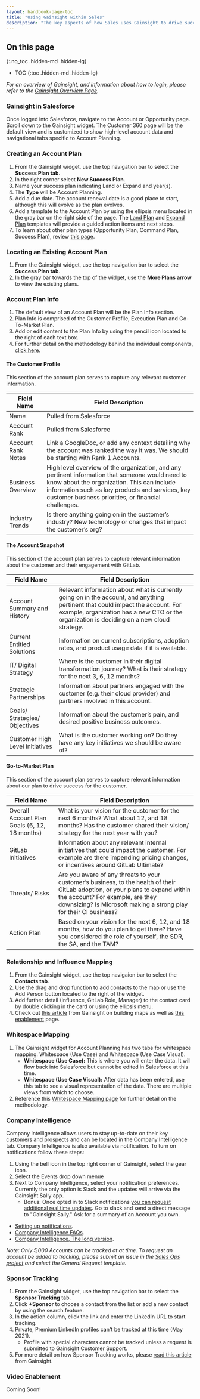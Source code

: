 ```yaml
---
layout: handbook-page-toc
title: "Using Gainsight within Sales"
description: "The key aspects of how Sales uses Gainsight to drive success for customers."
---
```


## On this page
{:.no_toc .hidden-md .hidden-lg}

- TOC
{:toc .hidden-md .hidden-lg}

*For an overview of Gainsight, and information about how to login, please refer to the [Gainsight Overview Page](/handbook/sales/gainsight/).*

### Gainsight in Salesforce

Once logged into Salesforce, navigate to the Account or Opportunity page. Scroll down to the Gainsight widget.  The Customer 360 page will be the default view and is customized to show high-level account data and navigational tabs specific to Account Planning. 

### Creating an Account Plan

1. From the Gainsight widget, use the top navigation bar to select the **Success Plan tab**.
1. In the right corner select **New Success Plan**.
1. Name your success plan indicating Land or Expand and year(s).
1. The **Type** will be Account Planning.
1. Add a due date. The account renewal date is a good place to start, although this will evolve as the plan evolves.
1. Add a template to the Account Plan by using the ellipsis menu located in the gray bar on the right side of the page. The [Land Plan](/handbook/sales/account-planning/#land-account-plans) and [Expand Plan](/handbook/sales/account-planning/#expand-account-plans) templates will provide a guided action items and next steps.
1. To learn about other plan types (Opportunity Plan, Command Plan, Success Plan), review [this page](/handbook/sales/account-planning/#what-is-the-difference-between-an-account-plan-and-a-success-plan).
   

### Locating an Existing Account Plan

1. From the Gainsight widget, use the top navigation bar to select the **Success Plan tab**.
1. In the gray bar towards the top of the widget, use the **More Plans arrow** to view the existing plans.

### Account Plan Info

1. The default view of an Account Plan will be the Plan Info section.
1. Plan Info is comprised of the Customer Profile, Execution Plan and Go-To-Market Plan. 
1. Add or edit content to the Plan Info by using the pencil icon located to the right of each text box. 
1. For further detail on the methodology behind the individual components, [click here](/handbook/sales/account-planning/#account-profile).

#### The Customer Profile 

This section of the account plan serves to capture any relevant customer information. 

| Field Name         | Field Description                                                                                                                                                                                                                                         |
|--------------------|-----------------------------------------------------------------------------------------------------------------------------------------------------------------------------------------------------------------------------------------------------------|
| Name               | Pulled from Salesforce                                                                                                                                                                                                                                    |
| Account Rank       | Pulled from Salesforce                                                                                                                                                                                                                                    |
| Account Rank Notes | Link a GoogleDoc, or add any context detailing why the account was ranked the way it was. We should be starting with Rank 1 Accounts.                                                                                                                     |
| Business Overview  | High level overview of the organization, and any pertinent information that someone would need to know about the organization. This can include information such as key products and services, key customer business priorities, or financial challenges. |
| Industry Trends    | Is there anything going on in the customer’s industry? New technology or changes that impact the customer’s org?                                                                                                                                          |

#### The Account Snapshot

This section of the account plan serves to capture relevant information about the customer and their engagement with GitLab.

| Field Name                      | Field Description                                                                                                                                                                                                            |
|---------------------------------|------------------------------------------------------------------------------------------------------------------------------------------------------------------------------------------------------------------------------|
| Account Summary and History     | Relevant information about what is currently going on in the account, and anything pertinent that could impact the account. For example, organization has a new CTO or the organization is deciding on a new cloud strategy. |
| Current Entitled Solutions      | Information on current subscriptions, adoption rates, and product usage data if it is available.                                                                                                                             |
| IT/ Digital Strategy            | Where is the customer in their digital transformation journey? What is their strategy for the next 3, 6, 12 months?                                                                                                          |
| Strategic Partnerships          | Information about partners engaged with the customer (e.g. their cloud provider) and partners involved in this account.                                                                                                      |
| Goals/ Strategies/ Objectives   | Information about the customer’s pain, and desired positive business outcomes.                                                                                                                                               |
| Customer High Level Initiatives | What is the customer working on? Do they have any key initiatives we should be aware of?                                                                                                                                     |

#### Go-to-Market Plan 

This section of the account plan serves to capture relevant information about our plan to drive success for the customer. 

| Field Name                                    | Field Description                                                                                                                                                                                                                        |
|-----------------------------------------------|------------------------------------------------------------------------------------------------------------------------------------------------------------------------------------------------------------------------------------------|
| Overall Account Plan Goals (6, 12, 18 months) | What is your vision for the customer for the next 6 months? What about 12, and 18 months? Has the customer shared their vision/ strategy for the next year with you?                                                                     |
| GitLab Initiatives                            | Information about any relevant internal initiatives that could impact the customer. For example are there impending pricing changes, or incentives around GitLab Ultimate?                                                               |
| Threats/ Risks                                | Are you aware of any threats to your customer’s business, to the health of their GitLab adoption, or your plans to expand within the account? For example, are they downsizing? Is Microsoft making a strong play for their CI business? |
| Action Plan                                   | Based on your vision for the next 6, 12, and 18 months, how do you plan to get there? Have you considered the role of yourself, the SDR, the SA, and the TAM?                                                                            |

### Relationship and Influence Mapping

1. From the Gainsight widget, use the top navigaion bar to select the **Contacts tab**.
1. Use the drag and drop function to add contacts to the map or use the Add Person button located to the right of the widget. 
1. Add further detail (Influence, GitLab Role, Manager) to the contact card by double clicking in the card or using the ellipsis menu.
1. Check out [this article](https://support.gainsight.com/Gainsight_NXT/07360/People_Maps/Build_People_Maps#Business_Use_Cases) from Gainsight on building maps as well as [this enablement](/handbook/sales/account-planning/#relationship-and-influence-mapping) page.

### Whitespace Mapping

1.  The Gainsight widget for Account Planning has two tabs for whitespace mapping. Whitespace (Use Case) and Whitespace (Use Case Visual).
      - **Whitespace (Use Case):** This is where you will enter the data. It will flow back into Salesforce but cannot be edited in Salesforce at this time. 
      - **Whitespace (Use Case Visual):** After data has been entered, use this tab to see a visual representation of the data.  There are multiple views from which to choose. 
1. Reference this [Whitespace Mapping page](/handbook/sales/account-planning/#white-space-mapping) for further detail on the methodology.


### Company Intelligence

Company Intelligence allows users to stay up-to-date on their key customers and prospects and can be located in the Company Intelligence tab. Company Intelligence is also available via notification. To turn on notifications follow these steps:
1. Using the bell icon in the top right corner of Gainsight, select the gear icon.
1. Select the Events drop down menue
1. Next to Company Intelligence, select your notification preferences. Currently the only option is Slack and the updates will arrive via the Gainsight Sally app. 
   - Bonus: Once opted in to Slack notifications [you can request additional real time updates](https://support.gainsight.com/SFDC_Edition/Sally_AI_Bot/User_Guides/Sally_-_the_Gainsight_bot_Overview). Go to slack and send a direct message to "Gainsight Sally." Ask for a summary of an Account you own.
- [Setting up notifications](https://support.gainsight.com/Gainsight_NXT/Company_Intelligence/FAQs/Company_Intelligence_FAQs).
- [Company Intelligence FAQs](https://support.gainsight.com/Gainsight_NXT/Company_Intelligence/FAQs/Company_Intelligence_FAQs).
- [Company Intelligence, The long version](https://support.gainsight.com/SFDC_Edition/Company_Intelligence/About/Company_Intelligence_Overview?mt-draft=true#Overview).

_Note: Only 5,000 Accounts can be tracked at at time. To request an account be added to tracking, please submit an issue in the [Sales Ops project](https://gitlab.com/gitlab-com/sales-team/field-operations/sales-operations/-/issues) and select the General Request template._

### Sponsor Tracking

1.  From the Gainsight widget, use the top navigation bar to select the **Sponsor Tracking** tab.
1.  Click **+Sponsor** to choose a contact from the list or add a new contact by using the search feature. 
1.  In the action column, click the link and enter the LinkedIn URL to start tracking.
1.  Private, Premium LinkedIn profiles can't be tracked at this time (May 2021).
      - Profile with special characters cannot be tracked unless a request is submitted to Gainsight Customer Support.
1. For more detail on how Sponsor Tracking works, please [read this article](https://support.gainsight.com/SFDC_Edition/View_More_Categories/Sponsor_Tracking/User_Guides/How_to_Use_Sponsor_Tracking#Changes_in_Tracked_Contacts) from Gainsight. 

### Video Enablement 

Coming Soon!
